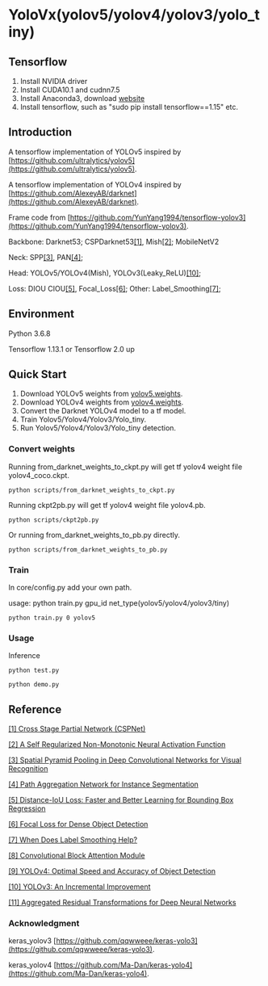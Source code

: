# YoloVx(yolov5/yolov4/yolov3/yolo_tiny)

## Tensorflow
1. Install NVIDIA driver
2. Install CUDA10.1 and cudnn7.5
3. Install Anaconda3, download [website](https://repo.anaconda.com/archive/Anaconda3-2020.07-Linux-x86_64.sh)
4. Install tensorflow, such as "sudo pip install tensorflow==1.15" etc.

## Introduction
A tensorflow implementation of YOLOv5 inspired by [https://github.com/ultralytics/yolov5](https://github.com/ultralytics/yolov5).

A tensorflow implementation of YOLOv4 inspired by [https://github.com/AlexeyAB/darknet](https://github.com/AlexeyAB/darknet).

Frame code from [https://github.com/YunYang1994/tensorflow-yolov3](https://github.com/YunYang1994/tensorflow-yolov3).

Backbone: Darknet53; CSPDarknet53[[1]](https://arxiv.org/pdf/1911.11929.pdf), Mish[[2]](https://arxiv.org/abs/1908.08681); MobileNetV2

Neck: SPP[[3]](https://arxiv.org/abs/1406.4729), PAN[[4]](https://arxiv.org/abs/1803.01534); 

Head: YOLOv5/YOLOv4(Mish), YOLOv3(Leaky_ReLU)[[10]](https://arxiv.org/abs/1804.02767); 

Loss: DIOU CIOU[[5]](https://arxiv.org/pdf/1911.08287v1.pdf), Focal_Loss[[6]](https://arxiv.org/abs/1708.02002);  Other: Label_Smoothing[[7]](https://arxiv.org/pdf/1906.02629.pdf);

## Environment

Python 3.6.8

Tensorflow 1.13.1 or Tensorflow 2.0 up

## Quick Start

1. Download YOLOv5 weights from [yolov5.weights](https://drive.google.com/open?id=1Drs_Aiu7xx6S-ix95f9kNsA6ueKRpN2J).
2. Download YOLOv4 weights from [yolov4.weights](https://drive.google.com/open?id=1cewMfusmPjYWbrnuJRuKhPMwRe_b9PaT).
2. Convert the Darknet YOLOv4 model to a tf model.
3. Train Yolov5/Yolov4/Yolov3/Yolo_tiny.
3. Run Yolov5/Yolov4/Yolov3/Yolo_tiny detection.

### Convert weights

Running from_darknet_weights_to_ckpt.py will get tf yolov4 weight file yolov4_coco.ckpt.

```
python scripts/from_darknet_weights_to_ckpt.py
```

Running ckpt2pb.py will get tf yolov4 weight file yolov4.pb.

```
python scripts/ckpt2pb.py
```

Or running from_darknet_weights_to_pb.py directly.

```
python scripts/from_darknet_weights_to_pb.py
```

### Train

In core/config.py add your own path.

usage: python train.py gpu_id net_type(yolov5/yolov4/yolov3/tiny)

```
python train.py 0 yolov5
```

### Usage

Inference

```
python test.py
```

```
python demo.py
```

## Reference

[[1] Cross Stage Partial Network (CSPNet)](https://arxiv.org/pdf/1911.11929.pdf)

[[2] A Self Regularized Non-Monotonic Neural Activation Function](https://arxiv.org/abs/1908.08681)

[[3] Spatial Pyramid Pooling in Deep Convolutional Networks for Visual Recognition](https://arxiv.org/abs/1406.4729)

[[4] Path Aggregation Network for Instance Segmentation](https://arxiv.org/abs/1803.01534)

[[5] Distance-IoU Loss: Faster and Better Learning for Bounding Box Regression](https://arxiv.org/pdf/1911.08287v1.pdf)

[[6] Focal Loss for Dense Object Detection](https://arxiv.org/abs/1708.02002)

[[7] When Does Label Smoothing Help?](https://arxiv.org/pdf/1906.02629.pdf)

[[8] Convolutional Block Attention Module](https://arxiv.org/abs/1807.06521)

[[9] YOLOv4: Optimal Speed and Accuracy of Object Detection](https://arxiv.org/abs/2004.10934)

[[10] YOLOv3: An Incremental Improvement](https://arxiv.org/abs/1804.02767)

[[11] Aggregated Residual Transformations for Deep Neural Networks](https://arxiv.org/abs/1611.05431)

### Acknowledgment

keras_yolov3 [https://github.com/qqwweee/keras-yolo3](https://github.com/qqwweee/keras-yolo3).

keras_yolov4 [https://github.com/Ma-Dan/keras-yolo4](https://github.com/Ma-Dan/keras-yolo4).

